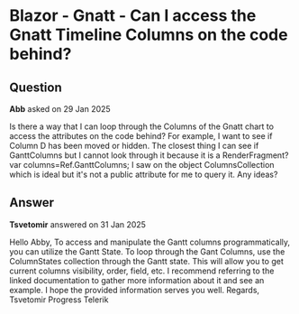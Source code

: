 # Blazor - Gnatt - Can I access the Gnatt Timeline Columns on the code behind?

## Question

**Abb** asked on 29 Jan 2025

Is there a way that I can loop through the Columns of the Gnatt chart to access the attributes on the code behind? For example, I want to see if Column D has been moved or hidden. The closest thing I can see if GanttColumns but I cannot look through it because it is a RenderFragment? var columns=Ref.GanttColumns; I saw on the object ColumnsCollection which is ideal but it's not a public attribute for me to query it. Any ideas?

## Answer

**Tsvetomir** answered on 31 Jan 2025

Hello Abby, To access and manipulate the Gantt columns programmatically, you can utilize the Gantt State. To loop through the Gant Columns, use the ColumnStates collection through the Gantt state. This will allow you to get current columns visibility, order, field, etc. I recommend referring to the linked documentation to gather more information about it and see an example. I hope the provided information serves you well. Regards, Tsvetomir Progress Telerik
